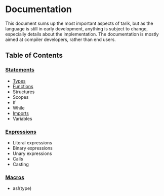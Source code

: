 # Documentation

This document sums up the most important aspects of tarik, but as the language is still in early development, anything
is subject to change, especially details about the implementation. The documentation is mostly aimed at compiler
developers, rather than end users.

## Table of Contents

### [Statements](statements)

 - [Types](statements/Types.md)
 - [Functions](statements/Functions.md)
 - Structures
 - Scopes
 - If
 - While
 - [Imports](statements/Imports.md)
 - Variables

### [Expressions](expressions)

 - Literal expressions
 - Binary expressions
 - Unary expressions
 - Calls
 - Casting

### [Macros](macros)

 - as!(type)
